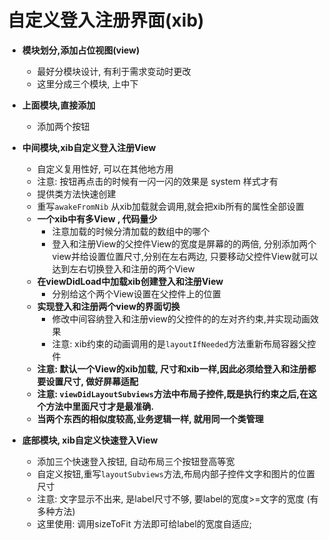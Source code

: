 # 自定义登入注册界面(xib)
- **模块划分,添加占位视图(view)**
    - 最好分模块设计, 有利于需求变动时更改
    - 这里分成三个模块, 上中下


- **上面模块,直接添加**
    - 添加两个按钮
- **中间模块,xib自定义登入注册View**
    - 自定义复用性好, 可以在其他地方用
    - 注意: 按钮再点击的时候有一闪一闪的效果是 system 样式才有
    - 提供类方法快速创建
    - 重写`awakeFromNib` 从xib加载就会调用,就会把xib所有的属性全部设置
    - **一个xib中有多View , 代码量少**
        - 注意加载的时候分清加载的数组中的哪个
        - 登入和注册View的父控件View的宽度是屏幕的的两倍, 分别添加两个view并给设置位置尺寸,分别在左右两边, 只要移动父控件View就可以达到左右切换登入和注册的两个View
    - **在viewDidLoad中加载xib创建登入和注册View**
        - 分别给这个两个View设置在父控件上的位置
    - **实现登入和注册两个view的界面切换**
        - 修改中间容纳登入和注册view的父控件的的左对齐约束,并实现动画效果
        - 注意: xib约束的动画调用的是`layoutIfNeeded`方法重新布局容器父控件
    - **注意: 默认一个View的xib加载, 尺寸和xib一样,因此必须给登入和注册都要设置尺寸, 做好屏幕适配**
    - **注意: `viewDidLayoutSubviews`方法中布局子控件,既是执行约束之后,在这个方法中里面尺寸才是最准确.**
    - **当两个东西的相似度较高,业务逻辑一样, 就用同一个类管理**


- **底部模块, xib自定义快速登入View**
    - 添加三个快速登入按钮, 自动布局三个按钮登高等宽
    - 自定义按钮,重写`layoutSubviews`方法,布局内部子控件文字和图片的位置尺寸
    - 注意: 文字显示不出来, 是label尺寸不够, 要label的宽度>=文字的宽度 (有多种方法)
    - 这里使用: 调用sizeToFit 方法即可给label的宽度自适应;

